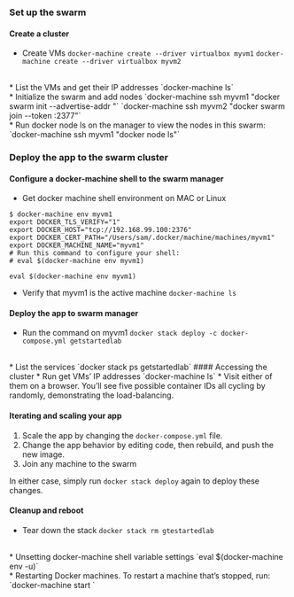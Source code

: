 ### Set up the swarm
#### Create a cluster
* Create VMs
`docker-machine create --driver virtualbox myvm1`
`docker-machine create --driver virtualbox myvm2`
<br/>
* List the VMs and get their IP addresses
`docker-machine ls`
<br/>
* Initialize the swarm and add nodes
`docker-machine ssh myvm1 "docker swarm init --advertise-addr <myvm1 ip>"`
`docker-machine ssh myvm2 "docker swarm join --token <token> <ip>:2377"`
<br/>
* Run docker node ls on the manager to view the nodes in this swarm:
`docker-machine ssh myvm1 "docker node ls"`

### Deploy the app to the swarm cluster
#### Configure a docker-machine shell to the swarm manager
* Get docker machine shell environment on MAC or Linux
```
$ docker-machine env myvm1
export DOCKER_TLS_VERIFY="1"
export DOCKER_HOST="tcp://192.168.99.100:2376"
export DOCKER_CERT_PATH="/Users/sam/.docker/machine/machines/myvm1"
export DOCKER_MACHINE_NAME="myvm1"
# Run this command to configure your shell:
# eval $(docker-machine env myvm1)
```
`eval $(docker-machine env myvm1)`

* Verify that myvm1 is the active machine
`docker-machine ls`

#### Deploy the app to swarm manager
* Run the command on myvm1
`docker stack deploy -c docker-compose.yml getstartedlab`
<br/>
* List the services
`docker stack ps getstartedlab`
#### Accessing the cluster
* Run get VMs’ IP addresses 
`docker-machine ls`
* Visit either of them on a browser. You’ll see five possible container IDs all cycling by randomly, demonstrating the load-balancing.

#### Iterating and scaling your app
1. Scale the app by changing the `docker-compose.yml` file.
1. Change the app behavior by editing code, then rebuild, and push the new image. 
1. Join any machine to the swarm

In either case, simply run `docker stack deploy` again to deploy these changes.

#### Cleanup and reboot
* Tear down the stack
`docker stack rm gtestartedlab`
<br/>
* Unsetting docker-machine shell variable settings
`eval $(docker-machine env -u)`
<br/>
* Restarting Docker machines. To restart a machine that’s stopped, run:
`docker-machine start <machine-name>`